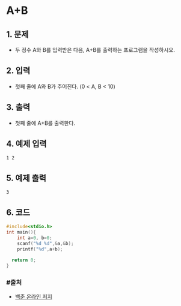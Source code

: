 # A+B

## 1. 문제

- 두 정수 A와 B를 입력받은 다음, A+B를 출력하는 프로그램을 작성하시오.

## 2. 입력
- 첫째 줄에 A와 B가 주어진다. (0 < A, B < 10)

## 3. 출력

- 첫째 줄에 A+B를 출력한다.


## 4. 예제 입력
```
1 2
```

## 5. 예제 출력
```
3
```

## 6. 코드

```c++
#include<stdio.h>
int main(){
    int a=0, b=0;
    scanf("%d %d",&a,&b);
    printf("%d",a+b);
  
  return 0;
}
```



### #출처

- [백준 온라인 저지](https://www.acmicpc.net/problem/1000)


